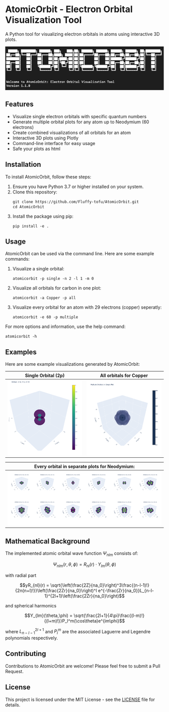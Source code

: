 # AtomicOrbit - Electron Orbital Visualization Tool

A Python tool for visualizing electron orbitals in atoms using interactive 3D plots.

![AtomicOrbit Logo](https://github.com/Fluffy-tofu/AtomicOrbit/blob/main/images/logo_atomicorbit_bigger.png)

## Features

- Visualize single electron orbitals with specific quantum numbers
- Generate multiple orbital plots for any atom up to Neodymium (60 electrons)
- Create combined visualizations of all orbitals for an atom
- Interactive 3D plots using Plotly
- Command-line interface for easy usage
- Safe your plots as html

## Installation

To install AtomicOrbit, follow these steps:

1. Ensure you have Python 3.7 or higher installed on your system.
2. Clone this repository:
   ```
   git clone https://github.com/Fluffy-tofu/AtomicOrbit.git
   cd AtomicOrbit
   ```
3. Install the package using pip:
   ```
   pip install -e .
   ```

## Usage

AtomicOrbit can be used via the command line. Here are some example commands:

1. Visualize a single orbital:
   ```
   atomicorbit -p single -n 2 -l 1 -m 0
   ```

2. Visualize all orbitals for carbon in one plot:
   ```
   atomicorbit -a Copper -p all
   ```

3. Visualize every orbital for an atom with 29 electrons (copper) seperatly:
   ```
   atomicorbit -e 60 -p multiple
   ```

For more options and information, use the help command:
```
atomicorbit -h
```

## Examples

Here are some example visualizations generated by AtomicOrbit:


|   Single Orbital (2p)       | All orbitals for Copper     |
|---------------|---------------|
| <img src="https://github.com/Fluffy-tofu/AtomicOrbit/blob/main/images/Bildschirmfoto%202024-10-17%20um%2007.51.23.png" alt="Image 1" width="300"/> | <img src="https://github.com/Fluffy-tofu/AtomicOrbit/blob/main/images/Bildschirmfoto%202024-10-17%20um%2007.55.20.png" alt="Image 2" width="300"/> |

| Every orbital in separate plots for Neodymium: |
|-----------------------------------------------|
| <img src="https://github.com/Fluffy-tofu/AtomicOrbit/blob/main/images/Bildschirmfoto%202024-10-17%20um%2008.22.47.png" alt="Multiple Orbitals" width="600"/> |

## Mathematical Background
The implemented atomic orbital wave function $\Psi_{nlm}$ consists of:
```math
\Psi_{nlm}(r,\theta,\phi) = R_{nl}(r) \cdot Y_{lm}(\theta,\phi)
```
with radial part
```math
yR_{nl}(r) = \sqrt{\left(\frac{2Z}{na_0}\right)^3\frac{(n-l-1)!}{2n(n+l)!}}\left(\frac{2Zr}{na_0}\right)^l e^{-\frac{Zr}{na_0}}L_{n-l-1}^{2l+1}\left(\frac{2Zr}{na_0}\right)
```
and spherical harmonics
```math
Y_{lm}(\theta,\phi) = \sqrt{\frac{2l+1}{4\pi}\frac{(l-m)!}{(l+m)!}}P_l^m(\cos\theta)e^{im\phi}
```
where $L_{n-l-1}^{2l+1}$ and $P_l^m$ are the associated Laguerre and Legendre polynomials respectively.

## Contributing

Contributions to AtomicOrbit are welcome! Please feel free to submit a Pull Request.

## License

This project is licensed under the MIT License - see the [LICENSE](LICENSE) file for details.

